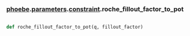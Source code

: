 ### [phoebe](phoebe.md).[parameters](phoebe.parameters.md).[constraint](phoebe.parameters.constraint.md).roche_fillout_factor_to_pot

```py

def roche_fillout_factor_to_pot(q, fillout_factor)

```



    

